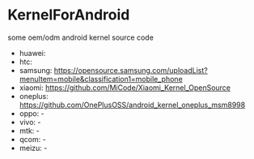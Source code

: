 # KernelForAndroid
some oem/odm android kernel source code

* huawei:
* htc: 
* samsung: https://opensource.samsung.com/uploadList?menuItem=mobile&classification1=mobile_phone
* xiaomi: https://github.com/MiCode/Xiaomi_Kernel_OpenSource
* oneplus: https://github.com/OnePlusOSS/android_kernel_oneplus_msm8998
* oppo: -
* vivo: -
* mtk: -
* qcom: -
*  meizu: -

